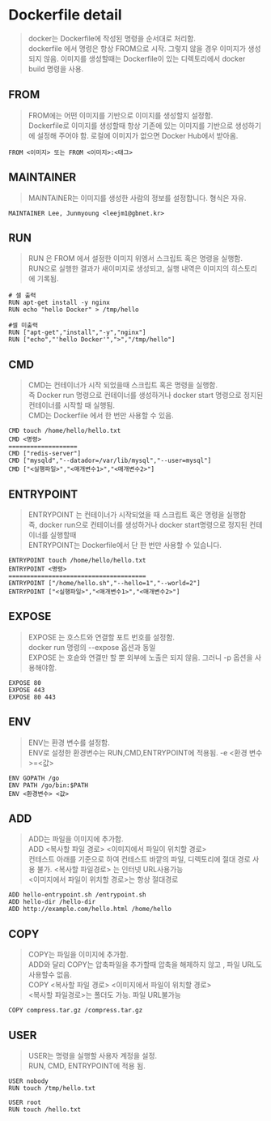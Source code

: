 # Dockerfile detail
> docker는 Dockerfile에 작성된 명령을 순서대로 처리함.  
> dockerfile 에서 명령은 항상 FROM으로 시작. 그렇지 않을 경우 이미지가 생성되지 않음.
> 이미지를 생성할때는 Dockerfile이 있는 디렉토리에서 docker build 명령을 사용.  

## FROM
> FROM에는 어떤 이미지를 기반으로 이미지를 생성할지 설정함.  
> Dockerfile로 이미지를 생성할때 항상 기존에 있는 이미지를 기반으로 생성하기에 설정해 주어야 함.
> 로컬에 이미지가 없으면 Docker Hub에서 받아옴.  
```
FROM <이미지> 또는 FROM <이미지>:<태그>
```

## MAINTAINER
> MAINTAINER는 이미지를 생성한 사람의 정보를 설정합니다. 형식은 자유.
```
MAINTAINER Lee, Junmyoung <leejm1@gbnet.kr>
```

## RUN
> RUN 은 FROM 에서 설정한 이미지 위엥서 스크립트 혹은 명령을 실행함.  
> RUN으로 실행한 결과가 새이미지로 생성되고, 실행 내역은 이미지의 히스토리에 기록됨.  
```
# 셀 출력
RUN apt-get install -y nginx
RUN echo "hello Docker" > /tmp/hello
```

```
#셀 미출력
RUN ["apt-get","install","-y","nginx"]
RUN ["echo","'hello Docker'",">","/tmp/hello"]
```

## CMD
> CMD는 컨테이너가 시작 되었을때 스크립트 혹은 명령을 실행함.  
> 즉 Docker run 명령으로 컨테이너를 생성하거나 docker start 명령으로 정지된 컨테이너를 시작할 때 실행됨.  
> CMD는 Dockerfile 에서 한 번만 사용할 수 있음.

```
CMD touch /home/hello/hello.txt
CMD <명령>
===================
CMD ["redis-server"]
CMD ["mysqld","--datador=/var/lib/mysql","--user=mysql"]
CMD ["<실행파일>","<매개변수1>","<매개변수2>"]
```

## ENTRYPOINT
> ENTRYPOINT 는 컨테이너가 시작되었을 때 스크립트 혹은 명령을 실행함  
> 즉, docker run으로 컨테이너를 생성하거나 docker start명령으로 정지된 컨테이너를 실행할때  
> ENTRYPOINT는 Dockerfile에서 단 한 번만 사용할 수 있습니다.  
```
ENTRYPOINT touch /home/hello/hello.txt
ENTRYPOINT <명령>
======================================
ENTRYPOINT ["/home/hello.sh","--hello=1","--world=2"]
ENTRYPOINT ["<실행파일>","<매개변수1>","<매개변수2>"]
```

## EXPOSE 
> EXPOSE 는 호스트와 연결할 포트 번호를 설정함.  
> docker run 명령의 --expose 옵션과 동일  
> EXPOSE 는 호슽와 연결만 할 뿐 외부에 노출은 되지 않음. 그러니 -p 옵션을 사용해야함.  
```
EXPOSE 80
EXPOSE 443
EXPOSE 80 443
```

## ENV
> ENV는 환경 변수를 설정함.  
> ENV로 설정한 환경변수는 RUN,CMD,ENTRYPOINT에 적용됨.
> -e <환경 변수>=<값>
```
ENV GOPATH /go
ENV PATH /go/bin:$PATH
ENV <환경변수> <값>
```

## ADD
> ADD는 파일을 이미지에 추가함.  
> ADD <복사할 파일 경로> <이미지에서 파일이 위치할 경로>  
> 컨테스트 아래를 기준으로 하여 컨테스트 바깥의 파일, 디렉토리에 절대 경로 사용 불가.
> <복사할 파일경로> 는 인터넷 URL사용가능  
> <이미지에서 파일이 위치할 경로>는 항상 절대경로  
```
ADD hello-entrypoint.sh /entrypoint.sh
ADD hello-dir /hello-dir
ADD http://example.com/hello.html /home/hello
```

## COPY
> COPY는 파일을 이미지에 추가함.   
> ADD와 달리 COPY는 압축파일을 추가할때 압축을 해제하지 않고 , 파일 URL도 사용할수 없음.    
> COPY <복사할 파일 경로> <이미지에서 파일이 위치할 경로>  
> <복사할 파일경로>는 폴더도 가능. 파일 URL불가능
```
COPY compress.tar.gz /compress.tar.gz
```

## USER
> USER는 명령을 실행할 사용자 계정을 설정.  
> RUN, CMD, ENTRYPOINT에 적용 됨.
```
USER nobody
RUN touch /tmp/hello.txt

USER root
RUN touch /hello.txt
```
